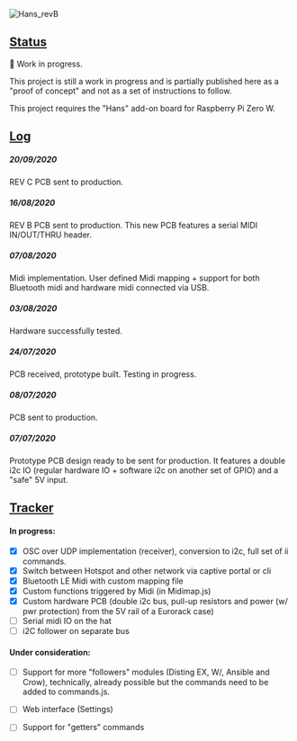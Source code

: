 ![Hans_revB](../docs/images/hans.png)

## [Status](#status)

🚧 Work in progress.

This project is still a work in progress and is partially published here as a "proof of concept" and not as a set of instructions to follow.

This project requires the "Hans" add-on board for Raspberry Pi Zero W.

## [Log](#log)

##### 20/09/2020

REV C PCB sent to production.

##### 16/08/2020

REV B PCB sent to production. This new PCB features a serial MIDI IN/OUT/THRU header.

##### 07/08/2020

Midi implementation. User defined Midi mapping + support for both Bluetooth midi and hardware midi connected via USB.

##### 03/08/2020

Hardware successfully tested. 

##### 24/07/2020

PCB received, prototype built. Testing in progress. 

##### 08/07/2020

PCB sent to production.

##### 07/07/2020

Prototype PCB design ready to be sent for production. It features a double i2c IO (regular hardware IO + software i2c on another set of GPIO) and a "safe" 5V input.



## [Tracker](#tracker)


#### In progress:

- [x] OSC over UDP implementation (receiver), conversion to i2c, full set of ii commands.
- [x] Switch between Hotspot and other network via captive portal or cli
- [x] Bluetooth LE Midi with custom mapping file 
- [x] Custom functions triggered by Midi (in Midimap.js) 
- [x] Custom hardware PCB (double i2c bus, pull-up resistors and power (w/ pwr protection) from the 5V rail of a Eurorack case)
- [ ] Serial midi IO on the hat
- [ ] i2C follower on separate bus
#### Under consideration:

- [ ] Support for more "followers" modules (Disting EX, W/, Ansible and Crow), technically, already possible but the commands need to be added to commands.js.
- [ ] Web interface (Settings)
- [ ] Support for "getters" commands



